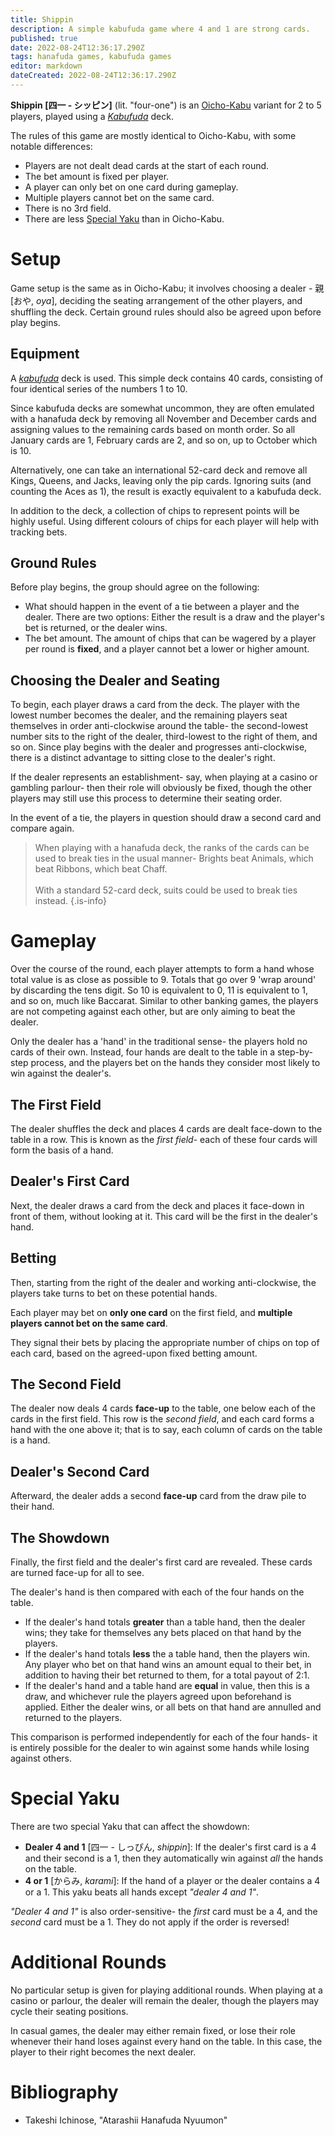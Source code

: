 ```yaml
---
title: Shippin
description: A simple kabufuda game where 4 and 1 are strong cards.
published: true
date: 2022-08-24T12:36:17.290Z
tags: hanafuda games, kabufuda games
editor: markdown
dateCreated: 2022-08-24T12:36:17.290Z
---
```


**Shippin [四一 - シッピン]** (lit. "four-one") is an [Oicho-Kabu](/en/kabufuda/games/oicho-kabu) variant for 2 to 5 players, played using a [*Kabufuda*](/en/kabufuda) deck.

The rules of this game are mostly identical to Oicho-Kabu, with some notable differences:
- Players are not dealt dead cards at the start of each round.
- The bet amount is fixed per player.
- A player can only bet on one card during gameplay.
- Multiple players cannot bet on the same card.
- There is no 3rd field.
- There are less [Special Yaku](/en/kabufuda/games/kyo-kabu/#special-yaku) than in Oicho-Kabu.

# Setup
Game setup is the same as in Oicho-Kabu; it involves choosing a dealer - 親 [おや, *oya*], deciding the seating arrangement of the other players, and shuffling the deck. Certain ground rules should also be agreed upon before play begins.

## Equipment
A [*kabufuda*](/en/kabufuda) deck is used. This simple deck contains 40 cards, consisting of four identical series of the numbers 1 to 10.

Since kabufuda decks are somewhat uncommon, they are often emulated with a hanafuda deck by removing all November and December cards and assigning values to the remaining cards based on month order. So all January cards are 1, February cards are 2, and so on, up to October which is 10.

Alternatively, one can take an international 52-card deck and remove all Kings, Queens, and Jacks, leaving only the pip cards. Ignoring suits (and counting the Aces as 1), the result is exactly equivalent to a kabufuda deck.

In addition to the deck, a collection of chips to represent points will be highly useful. Using different colours of chips for each player will help with tracking bets.

## Ground Rules
Before play begins, the group should agree on the following:

- What should happen in the event of a tie between a player and the dealer. There are two options: Either the result is a draw and the player's bet is returned, or the dealer wins.
- The bet amount. The amount of chips that can be wagered by a player per round is **fixed**, and a player cannot bet a lower or higher amount.

## Choosing the Dealer and Seating
To begin, each player draws a card from the deck. The player with the lowest number becomes the dealer, and the remaining players seat themselves in order anti-clockwise around the table- the second-lowest number sits to the right of the dealer, third-lowest to the right of them, and so on. Since play begins with the dealer and progresses anti-clockwise, there is a distinct advantage to sitting close to the dealer's right.

If the dealer represents an establishment- say, when playing at a casino or gambling parlour- then their role will obviously be fixed, though the other players may still use this process to determine their seating order.

In the event of a tie, the players in question should draw a second card and compare again.

> When playing with a hanafuda deck, the ranks of the cards can be used to break ties in the usual manner- Brights beat Animals, which beat Ribbons, which beat Chaff.<br><br>With a standard 52-card deck, suits could be used to break ties instead.
{.is-info}

# Gameplay
Over the course of the round, each player attempts to form a hand whose total value is as close as possible to 9. Totals that go over 9 'wrap around' by discarding the tens digit. So 10 is equivalent to 0, 11 is equivalent to 1, and so on, much like Baccarat. Similar to other banking games, the players are not competing against each other, but are only aiming to beat the dealer.

Only the dealer has a 'hand' in the traditional sense- the players hold no cards of their own. Instead, four hands are dealt to the table in a step-by-step process, and the players bet on the hands they consider most likely to win against the dealer's.


## The First Field
The dealer shuffles the deck and places 4 cards are dealt face-down to the table in a row. This is known as the *first field*- each of these four cards will form the basis of a hand.

## Dealer's First Card
Next, the dealer draws a card from the deck and places it face-down in front of them, without looking at it. This card will be the first in the dealer's hand.

## Betting
Then, starting from the right of the dealer and working anti-clockwise, the players take turns to bet on these potential hands. 

Each player may bet on **only one card** on the first field, and **multiple players cannot bet on the same card**. 

They signal their bets by placing the appropriate number of chips on top of each card, based on the agreed-upon fixed betting amount.

## The Second Field
The dealer now deals 4 cards **face-up** to the table, one below each of the cards in the first field. This row is the *second field*, and each card forms a hand with the one above it; that is to say, each column of cards on the table is a hand.

## Dealer's Second Card
Afterward, the dealer adds a second **face-up** card from the draw pile to their hand.

## The Showdown
Finally, the first field and the dealer's first card are revealed. These cards are turned face-up for all to see. 

The dealer's hand is then compared with each of the four hands on the table.

- If the dealer's hand totals **greater** than a table hand, then the dealer wins; they take for themselves any bets placed on that hand by the players.
- If the dealer's hand totals **less** the a table hand, then the players win. Any player who bet on that hand wins an amount equal to their bet, in addition to having their bet returned to them, for a total payout of 2:1.
- If the dealer's hand and a table hand are **equal** in value, then this is a draw, and whichever rule the players agreed upon beforehand is applied. Either the dealer wins, or all bets on that hand are annulled and returned to the players.

This comparison is performed independently for each of the four hands- it is entirely possible for the dealer to win against some hands while losing against others.

# Special Yaku
There are two special Yaku that can affect the showdown:
- **Dealer 4 and 1** [四一 - しっぴん, *shippin*]: If the dealer's first card is a 4 and their second is a 1, then they automatically win against *all* the hands on the table.
- **4 or 1** [からみ, *karami*]: If the hand of a player or the dealer contains a 4 or a 1. This yaku beats all hands except *"dealer 4 and 1"*.

*"Dealer 4 and 1"* is also order-sensitive- the *first* card must be a 4, and the *second* card must be a 1. They do not apply if the order is reversed!

# Additional Rounds
No particular setup is given for playing additional rounds. When playing at a casino or parlour, the dealer will remain the dealer, though the players may cycle their seating positions.

In casual games, the dealer may either remain fixed, or lose their role whenever their hand loses against every hand on the table. In this case, the player to their right becomes the next dealer.

# Bibliography
- Takeshi Ichinose, "Atarashii Hanafuda Nyuumon"